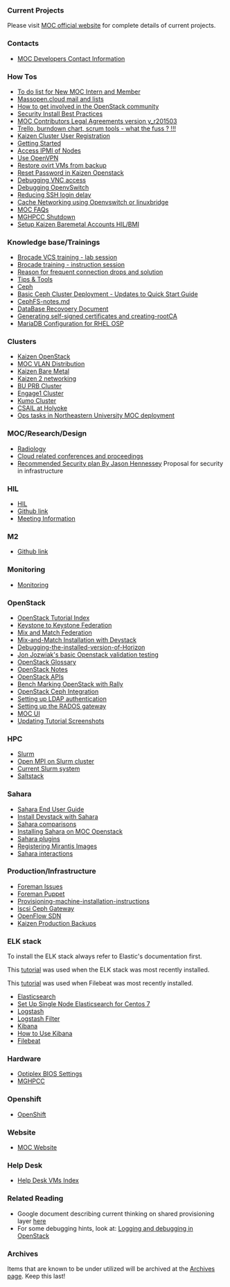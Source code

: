 ### Current Projects
Please visit [MOC official website](https://massopen.cloud)
for complete details of current projects.

### Contacts
 -  [MOC Developers Contact Information](contacts/MOC-Developers-Contact-Information.html)

### How Tos
 -  [To do list for New MOC Intern and Member](how-tos/To-do-list-for-New-MOC-Intern-and-Member.html)
 -  [Massopen.cloud mail and lists](how-tos/Massopen.cloud-mail-and-lists.html)
 -  [How to get involved in the OpenStack community](how-tos/How-to-Get-Involved-in-the-OpenStack-Community.html)
 -  [Security Install Best Practices](how-tos/Security-Install-Best-Practices.html)
 -  [MOC Contributors Legal Agreements version y_r201503](https://drive.google.com/folderview?id=0B3HZEpE-A8qadWVpY2piSjdYdXc&usp=sharing)
 -  [Trello, burndown chart, scrum tools - what the fuss ? !!!](how-tos/Trello.html)
 -  [Kaizen Cluster User Registration](how-tos/Kaizen-Cluster-User-Registration.html)
 -  [Getting Started](how-tos/Getting-started.html)
 -  [Access IPMI of Nodes](how-tos/Access-IPMI-of-nodes.html)
 -  [Use OpenVPN](how-tos/Use-OpenVPN.html)
 -  [Restore ovirt VMs from backup](how-tos/Restore-ovirt-VMs.md)
 -  [Reset Password in Kaizen Openstack](how-tos/Reset-Password-in-Kaizen-Openstack.html)
 -  [Debugging VNC access](how-tos/Debugging-VNC-access.html)
 -  [Debugging OpenvSwitch](how-tos/Debugging-openvswitch.html)
 -  [Reducing SSH login delay](how-tos/Reducing-SSH-login-delay.html)
 -  [Cache Networking using Openvswitch or linuxbridge](how-tos/cache-networking-using-openvswitch-or-bridge.html)
 -  [MOC FAQs](how-tos/MOC-frequently-asked-questions.html)
 -  [MGHPCC Shutdown](how-tos/MGHPCC-Shutdown.html)
 -  [Setup Kaizen Baremetal Accounts HIL/BMI](how-tos/kaizen-baremetal-accounts.md)

### Knowledge base/Trainings
 -  [Brocade  VCS training - lab session](_static/pdf/VCS_Lab.pptx.pdf)
 -  [Brocade training - instruction session](_static/pdf/VCS_Training_01.pdf)
 -  [Reason for frequent connection drops and solution](trainings/frequent-connection-drops-to-instances.html)
 -  [Tips & Tools](trainings/Tips-and-Tools.html)
 -  [Ceph](trainings/Ceph.html)
 -  [Basic Ceph Cluster Deployment - Updates to Quick Start Guide](trainings/Basic-Ceph-Cluster-Deployment-Changes-Updates-to-Quick-Start-Guide.html)
 -  [CephFS-notes.md](trainings/CephFS-notes.html)
 -  [DataBase Recovoery Document](trainings/DataBase-Recovoery-Document.html)
 -  [Generating self-signed certificates and creating-rootCA](trainings/Generating-self-signed-certificates-and-creating-rootCA.html)
 -  [MariaDB Configuration for RHEL OSP](trainings/Maria-DB-Configuration-for-RHEL-OSP.html)

### Clusters
 -  [Kaizen OpenStack](clusters/kaizen/Kaizen-OpenStack.html)
 -  [MOC VLAN Distribution](clusters/MOC-VLAN-Distribution.html)
 -  [Kaizen Bare Metal](clusters/kaizen/Kaizen-Bare-Metal.html)
 -  [Kaizen 2 networking](clusters/kaizen2/Kaizen-2.html)
 -  [BU PRB Cluster](clusters/prb/BU-PRB-Cluster.html)
 -  [Engage1 Cluster](clusters/engage1/Engage1-Cluster.html)
 -  [Kumo Cluster](clusters/kumo/Kumo-Cluster.html)
 -  [CSAIL at Holyoke](clusters/CSAIL-at-Holyoke.html)
 -  [Ops tasks in Northeastern University MOC deployment](clusters/kaizen/Ops-tasks-in-Northeastern-University-MOC-deployment.html)

### MOC/Research/Design
 -  [Radiology](research/Radiology.html)
 -  [Cloud related conferences and proceedings](research/Cloud-related-Conferences-and-proceedings.html)
 -  [Recommended Security plan By Jason Hennessey](research/Recommended-Security-plan-By-Jason-Hennessey.html) Proposal for security in infrastructure

### HIL
 -  [HIL](hil/HaaS.md)
 -  [Github link](https://github.com/CCI-MOC/hil)
 -  [Meeting Information](hil/HIL-Meeting-Information.html)

### M2
 -  [Github link](https://github.com/CCI-MOC/m2)

### Monitoring
 -  [Monitoring](monitoring/monitoring.html)

### OpenStack
 -  [OpenStack Tutorial Index](openstack/OpenStack-Tutorial-Index.html)
 -  [Keystone to Keystone Federation](openstack/Keystone-to-Keystone-Federation.html)
 -  [Mix and Match Federation](openstack/Mix-and-Match-Federation.html)
 -  [Mix-and-Match Installation with Devstack](openstack/Mix-and-Match-Installation-with-Devstack.md)
 -  [Debugging-the-installed-version-of-Horizon](openstack/Debugging-the-installed-version-of-Horizon.html)
 -  [Jon Jozwiak's basic Openstack validation testing](openstack/Jon-Jozwiak-basic-Openstack-validation-testing.html)
 -  [OpenStack Glossary](openstack/OpenStack-Glossary.html)
 -  [OpenStack Notes](openstack/OpenStack-Notes.html)
 -  [OpenStack APIs](openstack/OpenStack-APIs.html)
 -  [Bench Marking OpenStack with Rally](openstack/Benchmarking-Openstack-with-Rally.html)
 -  [OpenStack Ceph Integration](openstack/OpenStack-Ceph-Integration.html)
 -  [Setting up LDAP authentication](openstack/Setting-up-LDAP-authentication.html)
 -  [Setting up the RADOS gateway](openstack/Setting-up-the-RADOS-gateway.html)
 -  [MOC UI](openstack/UI.html)
 -  [Updating Tutorial Screenshots](openstack/Updating-Tutorial-Screenshots.html)

### HPC
 -  [Slurm](hpc/Slurm.html)
 -  [Open MPI on Slurm cluster](hpc/Open-MPI-on-Slurm-Cluster.html)
 -  [Current Slurm system](hpc/Current-Slurm-deployment-system.html)
 -  [Saltstack](hpc/Salt.html)

### Sahara
 -  [Sahara End User Guide](sahara/Sahara-End-User-Guide.html)
 -  [Install Devstack with Sahara](sahara/Install-Devstack-with-Sahara.html)
 -  [Sahara comparisons](sahara/Sahara-comparisons.html)
 -  [Installing Sahara on MOC Openstack](sahara/Installing-Sahara-on-MOC-Openstack.html)
 -  [Sahara plugins](sahara/Sahara-plugins.html)
 -  [Registering Mirantis Images](sahara/Registering-Mirantis-Images.html)
 -  [Sahara interactions](sahara/Sahara-interactions.html)

### Production/Infrastructure
 -  [Foreman Issues](infrastructure/Foreman.html)
 -  [Foreman Puppet](infrastructure/Foreman-Puppet.html)
 -  [Provisioning-machine-installation-instructions](infrastructure/Provisioning-machine-installation-instructions.html)
 -  [Iscsi Ceph Gateway](infrastructure/Iscsi-ceph-gateway.html)
 -  [OpenFlow SDN](infrastructure/OpenFlow-SDN.html)
 -  [Kaizen Production Backups](infrastructure/Kaizen-Production-Backups.html)

### ELK stack
To install the ELK stack always refer to Elastic's documentation first.

This [tutorial](https://www.elastic.co/guide/en/beats/libbeat/current/getting-started.html#getting-started)
was used when the ELK stack was most recently installed.

This [tutorial](https://www.elastic.co/guide/en/beats/filebeat/current/filebeat-getting-started.html) was used when Filebeat was most recently installed.
 -  [Elasticsearch](elk/Elasticsearch.html)
 -  [Set Up Single Node Elasticsearch for Centos 7](elk/Set-Up-Single-Node-Elasticsearch-for-CentOS-7.html)
 -  [Logstash](elk/Logstash.html)
 -  [Logstash Filter](elk/Logstash-Filter.html)
 -  [Kibana](elk/Kibana.html)
 -  [How to Use Kibana](elk/How-to-Use-Production-Kibana.html)
 -  [Filebeat](elk/Filebeat.html)

### Hardware
 -  [Optiplex BIOS Settings](hardware/Optiplex-BIOS-Settings.html)
 -  [MGHPCC](hardware/MGHPCC.html)

### Openshift
 -  [OpenShift](openshift/OpenShift.html)

### Website
 -  [MOC Website](website/MOC-Website.html)

### Help Desk
 -  [Help Desk VMs Index](helpdesk/Helpdesk-VMs-Index.html)

### Related Reading
 -  Google document describing current thinking on shared provisioning layer [here](https://docs.google.com/document/d/110avjh50FpwprMdMb_z2LS8n2TjUsh2xbSqHm3qAAOw/edit?usp=sharing)
 -  For some debugging hints, look at: [Logging and debugging in OpenStack](http://vmartinezdelacruz.com/logging-and-debugging-in-openstack/)

### Archives
Items that are known to be under utilized will be archived at the [Archives page](Archives-page.html).
Keep this last!
